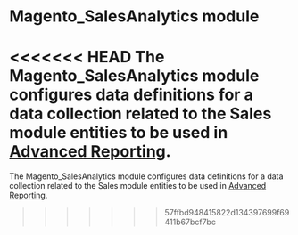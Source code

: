 # Magento_SalesAnalytics module

<<<<<<< HEAD
The Magento_SalesAnalytics module configures data definitions for a data collection related to the Sales module entities to be used in [Advanced Reporting](http://devdocs.magento.com/guides/v2.2/advanced-reporting/modules.html).
=======
The Magento_SalesAnalytics module configures data definitions for a data collection related to the Sales module entities to be used in [Advanced Reporting](https://devdocs.magento.com/guides/v2.2/advanced-reporting/modules.html).
>>>>>>> 57ffbd948415822d134397699f69411b67bcf7bc
